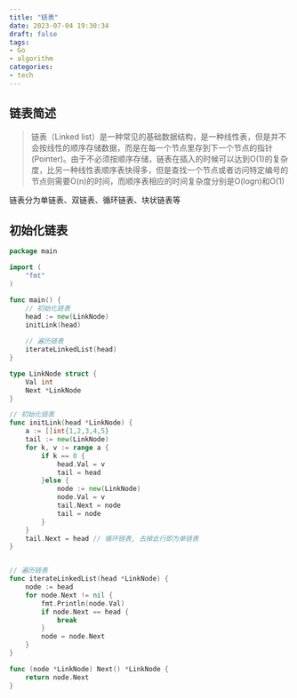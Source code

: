 ```yaml
---
title: "链表"
date: 2023-07-04 19:30:34
draft: false
tags:
- Go
- algorithm
categories:
- tech
---
```



## 链表简述

> 链表（Linked list）是一种常见的基础数据结构，是一种线性表，但是并不会按线性的顺序存储数据，而是在每一个节点里存到下一个节点的指针(Pointer)。由于不必须按顺序存储，链表在插入的时候可以达到O(1)的复杂度，比另一种线性表顺序表快得多，但是查找一个节点或者访问特定编号的节点则需要O(n)的时间，而顺序表相应的时间复杂度分别是O(logn)和O(1)

链表分为单链表、双链表、循环链表、块状链表等


## 初始化链表

```go
package main

import (
    "fmt"
)

func main() {
    // 初始化链表
    head := new(LinkNode)
    initLink(head)
    
    // 遍历链表
    iterateLinkedList(head)
}

type LinkNode struct {
    Val int
    Next *LinkNode
}

// 初始化链表
func initLink(head *LinkNode) {
    a := []int{1,2,3,4,5}
    tail := new(LinkNode)
    for k, v := range a {
        if k == 0 {
            head.Val = v
            tail = head
        }else {
            node := new(LinkNode)
            node.Val = v
            tail.Next = node
            tail = node
        }
    }
    tail.Next = head // 循环链表, 去掉此行即为单链表
}


// 遍历链表
func iterateLinkedList(head *LinkNode) {
    node := head
    for node.Next != nil {
        fmt.Println(node.Val)
        if node.Next == head {
            break
        }
        node = node.Next
    }
}

func (node *LinkNode) Next() *LinkNode {
    return node.Next
}
```


